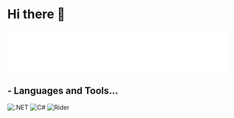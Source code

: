 <h1 align="left">Hi there 👋</h1>

![my gif](https://github.com/blendereru/blendereru/blob/main/my_gif.gif)

## - Languages and Tools...
![.NET](https://img.shields.io/badge/.NET-5C2D91?style=for-the-badge&logo=.net&logoColor=white)
![C#](https://img.shields.io/badge/c%23-239120?style=for-the-badge&logo=csharp&logoColor=white)
![Rider](https://img.shields.io/badge/Rider-000000?style=for-the-badge&logo=Rider&logoColor=white)


